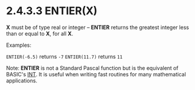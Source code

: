 # 2.4.3.3 ENTIER(X)

**X** must be of type real or integer – **ENTIER** returns the greatest integer less than or equal to **X**, for all **X**.

Examples:

`ENTIER(-6.5)`	returns `-7`
`ENTIER(11.7)`	returns `11`

Note: **ENTIER** is not a Standard Pascal function but is the equivalent of BASIC's [INT](../is-basic/man_fn-int.md). It is useful when writing fast routines for many mathematical applications.
